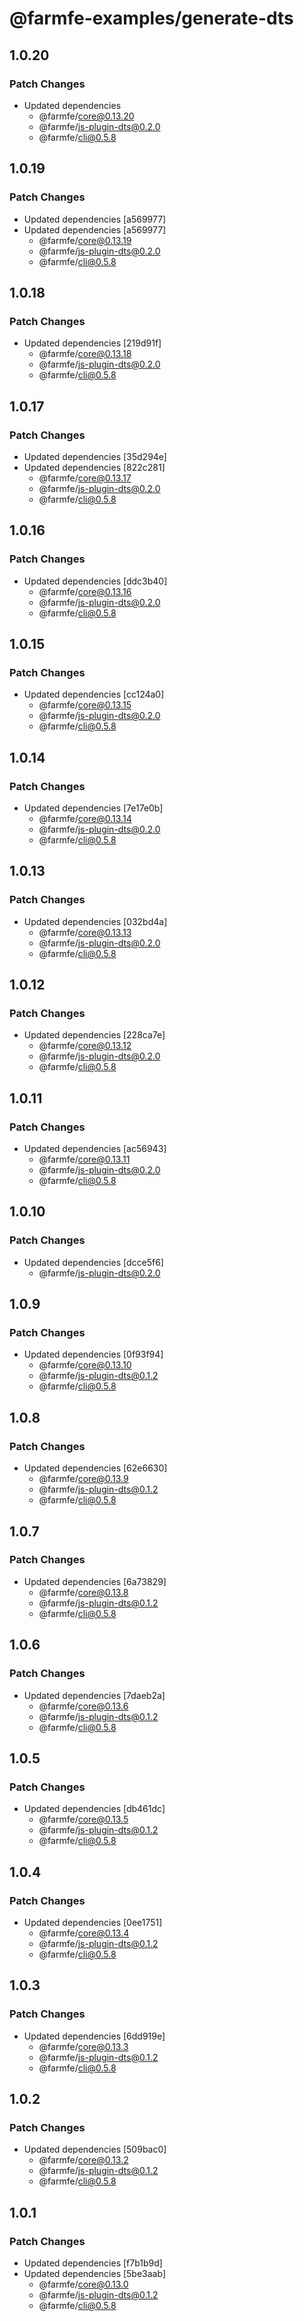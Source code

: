 # @farmfe-examples/generate-dts

## 1.0.20

### Patch Changes

- Updated dependencies
  - @farmfe/core@0.13.20
  - @farmfe/js-plugin-dts@0.2.0
  - @farmfe/cli@0.5.8

## 1.0.19

### Patch Changes

- Updated dependencies [a569977]
- Updated dependencies [a569977]
  - @farmfe/core@0.13.19
  - @farmfe/js-plugin-dts@0.2.0
  - @farmfe/cli@0.5.8

## 1.0.18

### Patch Changes

- Updated dependencies [219d91f]
  - @farmfe/core@0.13.18
  - @farmfe/js-plugin-dts@0.2.0
  - @farmfe/cli@0.5.8

## 1.0.17

### Patch Changes

- Updated dependencies [35d294e]
- Updated dependencies [822c281]
  - @farmfe/core@0.13.17
  - @farmfe/js-plugin-dts@0.2.0
  - @farmfe/cli@0.5.8

## 1.0.16

### Patch Changes

- Updated dependencies [ddc3b40]
  - @farmfe/core@0.13.16
  - @farmfe/js-plugin-dts@0.2.0
  - @farmfe/cli@0.5.8

## 1.0.15

### Patch Changes

- Updated dependencies [cc124a0]
  - @farmfe/core@0.13.15
  - @farmfe/js-plugin-dts@0.2.0
  - @farmfe/cli@0.5.8

## 1.0.14

### Patch Changes

- Updated dependencies [7e17e0b]
  - @farmfe/core@0.13.14
  - @farmfe/js-plugin-dts@0.2.0
  - @farmfe/cli@0.5.8

## 1.0.13

### Patch Changes

- Updated dependencies [032bd4a]
  - @farmfe/core@0.13.13
  - @farmfe/js-plugin-dts@0.2.0
  - @farmfe/cli@0.5.8

## 1.0.12

### Patch Changes

- Updated dependencies [228ca7e]
  - @farmfe/core@0.13.12
  - @farmfe/js-plugin-dts@0.2.0
  - @farmfe/cli@0.5.8

## 1.0.11

### Patch Changes

- Updated dependencies [ac56943]
  - @farmfe/core@0.13.11
  - @farmfe/js-plugin-dts@0.2.0
  - @farmfe/cli@0.5.8

## 1.0.10

### Patch Changes

- Updated dependencies [dcce5f6]
  - @farmfe/js-plugin-dts@0.2.0

## 1.0.9

### Patch Changes

- Updated dependencies [0f93f94]
  - @farmfe/core@0.13.10
  - @farmfe/js-plugin-dts@0.1.2
  - @farmfe/cli@0.5.8

## 1.0.8

### Patch Changes

- Updated dependencies [62e6630]
  - @farmfe/core@0.13.9
  - @farmfe/js-plugin-dts@0.1.2
  - @farmfe/cli@0.5.8

## 1.0.7

### Patch Changes

- Updated dependencies [6a73829]
  - @farmfe/core@0.13.8
  - @farmfe/js-plugin-dts@0.1.2
  - @farmfe/cli@0.5.8

## 1.0.6

### Patch Changes

- Updated dependencies [7daeb2a]
  - @farmfe/core@0.13.6
  - @farmfe/js-plugin-dts@0.1.2
  - @farmfe/cli@0.5.8

## 1.0.5

### Patch Changes

- Updated dependencies [db461dc]
  - @farmfe/core@0.13.5
  - @farmfe/js-plugin-dts@0.1.2
  - @farmfe/cli@0.5.8

## 1.0.4

### Patch Changes

- Updated dependencies [0ee1751]
  - @farmfe/core@0.13.4
  - @farmfe/js-plugin-dts@0.1.2
  - @farmfe/cli@0.5.8

## 1.0.3

### Patch Changes

- Updated dependencies [6dd919e]
  - @farmfe/core@0.13.3
  - @farmfe/js-plugin-dts@0.1.2
  - @farmfe/cli@0.5.8

## 1.0.2

### Patch Changes

- Updated dependencies [509bac0]
  - @farmfe/core@0.13.2
  - @farmfe/js-plugin-dts@0.1.2
  - @farmfe/cli@0.5.8

## 1.0.1

### Patch Changes

- Updated dependencies [f7b1b9d]
- Updated dependencies [5be3aab]
  - @farmfe/core@0.13.0
  - @farmfe/js-plugin-dts@0.1.2
  - @farmfe/cli@0.5.8
